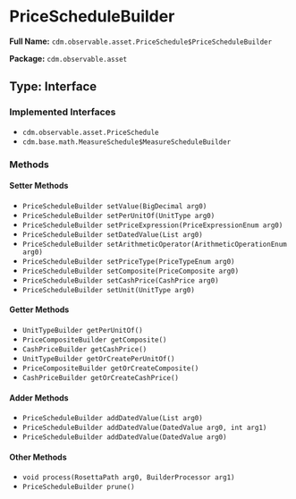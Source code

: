 # PriceScheduleBuilder

**Full Name:** `cdm.observable.asset.PriceSchedule$PriceScheduleBuilder`

**Package:** `cdm.observable.asset`

## Type: Interface

### Implemented Interfaces

- `cdm.observable.asset.PriceSchedule`
- `cdm.base.math.MeasureSchedule$MeasureScheduleBuilder`

### Methods

#### Setter Methods

- `PriceScheduleBuilder setValue(BigDecimal arg0)`
- `PriceScheduleBuilder setPerUnitOf(UnitType arg0)`
- `PriceScheduleBuilder setPriceExpression(PriceExpressionEnum arg0)`
- `PriceScheduleBuilder setDatedValue(List arg0)`
- `PriceScheduleBuilder setArithmeticOperator(ArithmeticOperationEnum arg0)`
- `PriceScheduleBuilder setPriceType(PriceTypeEnum arg0)`
- `PriceScheduleBuilder setComposite(PriceComposite arg0)`
- `PriceScheduleBuilder setCashPrice(CashPrice arg0)`
- `PriceScheduleBuilder setUnit(UnitType arg0)`

#### Getter Methods

- `UnitTypeBuilder getPerUnitOf()`
- `PriceCompositeBuilder getComposite()`
- `CashPriceBuilder getCashPrice()`
- `UnitTypeBuilder getOrCreatePerUnitOf()`
- `PriceCompositeBuilder getOrCreateComposite()`
- `CashPriceBuilder getOrCreateCashPrice()`

#### Adder Methods

- `PriceScheduleBuilder addDatedValue(List arg0)`
- `PriceScheduleBuilder addDatedValue(DatedValue arg0, int arg1)`
- `PriceScheduleBuilder addDatedValue(DatedValue arg0)`

#### Other Methods

- `void process(RosettaPath arg0, BuilderProcessor arg1)`
- `PriceScheduleBuilder prune()`

